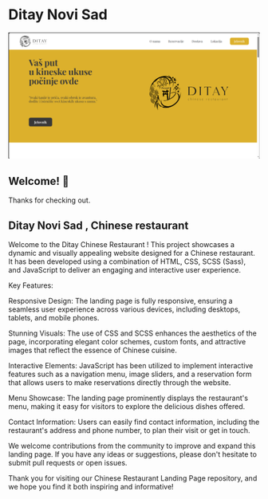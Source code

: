 # Ditay Novi Sad

![Design preview](./Ditay-preview.png)

## Welcome! 👋

Thanks for checking out.

## Ditay Novi Sad , Chinese restaurant

Welcome to the Ditay Chinese Restaurant ! This project showcases a dynamic and visually appealing website designed for a Chinese restaurant. It has been developed using a combination of HTML, CSS, SCSS (Sass), and JavaScript to deliver an engaging and interactive user experience.

Key Features:

Responsive Design: The landing page is fully responsive, ensuring a seamless user experience across various devices, including desktops, tablets, and mobile phones.

Stunning Visuals: The use of CSS and SCSS enhances the aesthetics of the page, incorporating elegant color schemes, custom fonts, and attractive images that reflect the essence of Chinese cuisine.

Interactive Elements: JavaScript has been utilized to implement interactive features such as a navigation menu, image sliders, and a reservation form that allows users to make reservations directly through the website.

Menu Showcase: The landing page prominently displays the restaurant's menu, making it easy for visitors to explore the delicious dishes offered.

Contact Information: Users can easily find contact information, including the restaurant's address and phone number, to plan their visit or get in touch.

We welcome contributions from the community to improve and expand this landing page. If you have any ideas or suggestions, please don't hesitate to submit pull requests or open issues.

Thank you for visiting our Chinese Restaurant Landing Page repository, and we hope you find it both inspiring and informative!
